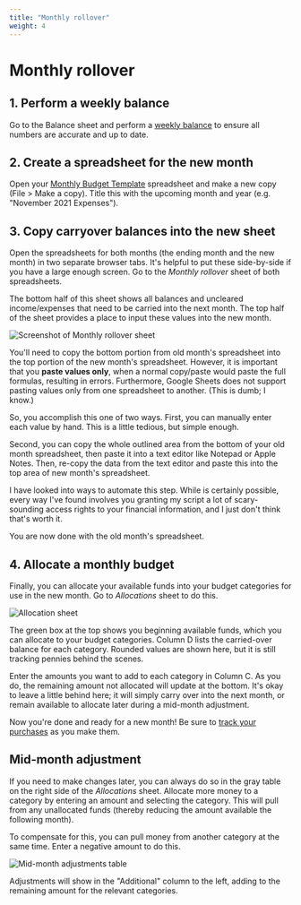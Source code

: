 ```yaml
---
title: "Monthly rollover"
weight: 4
---
```

# Monthly rollover

## 1. Perform a weekly balance
Go to the Balance sheet and perform a [weekly balance](/docs/usage/weekly-balance) to ensure all numbers are accurate and up to date.

## 2. Create a spreadsheet for the new month
Open your [Monthly Budget Template](/docs/usage/initial-setup#1-create-your-personal-template) spreadsheet and make a new copy (File > Make a copy).
Title this with the upcoming month and year (e.g. "November 2021 Expenses").

## 3. Copy carryover balances into the new sheet
Open the spreadsheets for both months (the ending month and the new month) in two separate browser tabs.
It's helpful to put these side-by-side if you have a large enough screen.
Go to the _Monthly rollover_ sheet of both spreadsheets.

The bottom half of this sheet shows all balances and uncleared income/expenses that need to be carried into the next month.
The top half of the sheet provides a place to input these values into the new month.

![Screenshot of Monthly rollover sheet](/images/monthly-rollover.png)

You'll need to copy the bottom portion from old month's spreadsheet into the top portion of the new month's spreadsheet.
However, it is important that you **paste values only**, when a normal copy/paste would paste the full formulas, resulting in errors.
Furthermore, Google Sheets does not support pasting values only from one spreadsheet to another.
(This is dumb; I know.)

So, you accomplish this one of two ways.
First, you can manually enter each value by hand.
This is a little tedious, but simple enough.

Second, you can copy the whole outlined area from the bottom of your old month spreadsheet, then paste it into a text editor like Notepad or Apple Notes.
Then, re-copy the data from the text editor and paste this into the top area of new month's spreadsheet.

<div class="note">I have looked into ways to automate this step.
While is certainly possible, every way I've found involves you granting my script a lot of scary-sounding access rights to your financial information, and I just don't think that's worth it.</div>

You are now done with the old month's spreadsheet.

## 4. Allocate a monthly budget
Finally, you can allocate your available funds into your budget categories for use in the new month.
Go to _Allocations_ sheet to do this.

![Allocation sheet](/images/budget-allocation.png)

The green box at the top shows you beginning available funds, which you can allocate to your budget categories.
Column D lists the carried-over balance for each category.
Rounded values are shown here, but it is still tracking pennies behind the scenes.

Enter the amounts you want to add to each category in Column C.
As you do, the remaining amount not allocated will update at the bottom.
It's okay to leave a little behind here; it will simply carry over into the next month, or remain available to allocate later during a mid-month adjustment.

Now you're done and ready for a new month! Be sure to [track your purchases](/docs/usage/expense-entry) as you make them.

<!-- TODO: move to sheets/allocations -->
## Mid-month adjustment
If you need to make changes later, you can always do so in the gray table on the right side of the _Allocations_ sheet.
Allocate more money to a category by entering an amount and selecting the category.
This will pull from any unallocated funds (thereby reducing the amount available the following month).

To compensate for this, you can pull money from another category at the same time.
Enter a negative amount to do this.

![Mid-month adjustments table](/images/mid-month-adjustment.png)

Adjustments will show in the "Additional" column to the left, adding to the remaining amount for the relevant categories.
